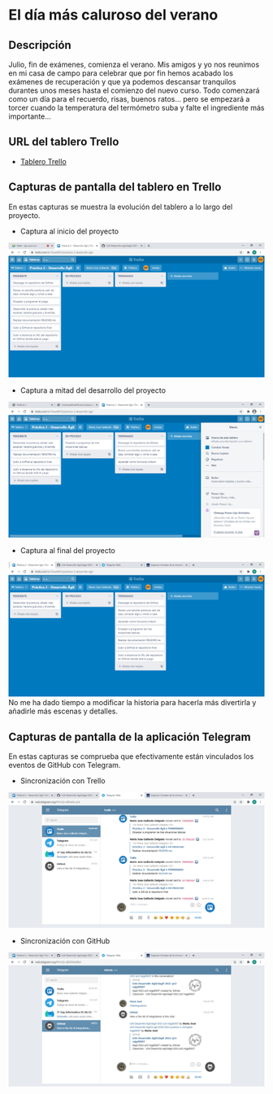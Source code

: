 # El día más caluroso del verano

## Descripción

Julio, fin de exámenes, comienza el verano. Mis amigos y yo nos reunimos en mi casa de campo para celebrar que por fin hemos acabado los exámenes de recuperación y que ya podemos descansar tranquilos durantes unos meses hasta el comienzo del nuevo curso.
Todo comenzará como un día para el recuerdo, risas, buenos ratos... pero se empezará a torcer cuando la temperatura del termómetro suba y falte el ingrediente más importante...


## URL del tablero Trello
* [Tablero Trello](https://trello.com/b/1lowsWU3/pr%C3%A1ctica-2-desarrollo-%C3%A1gil)

## Capturas de pantalla del tablero en Trello

En estas capturas se muestra la evolución del tablero a lo largo del proyecto.
* Captura al inicio del proyecto

 ![Captura 1](https://github.com/UJA-Desarrollo-Agil/dagil-2021-pr2-mjgd0007/blob/master/games/media/img/1trello.png)


* Captura a mitad del desarrollo del proyecto

 ![Captura 2](https://github.com/UJA-Desarrollo-Agil/dagil-2021-pr2-mjgd0007/blob/master/games/media/img/2trello.png)

* Captura al final del proyecto

 ![Captura 3](https://github.com/UJA-Desarrollo-Agil/dagil-2021-pr2-mjgd0007/blob/master/games/media/img/3trello.png)
No me ha dado tiempo a modificar la historia para hacerla más divertirla y añadirle más escenas y detalles.


## Capturas de pantalla de la aplicación Telegram

En estas capturas se comprueba que efectivamente están vinculados los eventos de GitHub con Telegram.
* Sincronización con Trello

 ![Captura Trello](https://github.com/UJA-Desarrollo-Agil/dagil-2021-pr2-mjgd0007/blob/master/games/media/img/4trello.png)

 * Sincronización con GitHub

 ![Captura GitHub](https://github.com/UJA-Desarrollo-Agil/dagil-2021-pr2-mjgd0007/blob/master/games/media/img/github.png)
